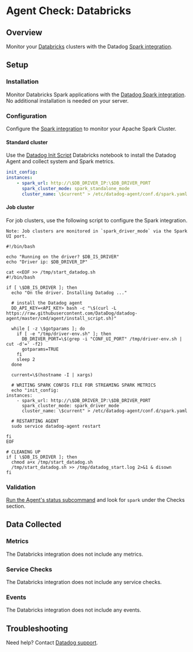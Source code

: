 # Agent Check: Databricks

## Overview

Monitor your [Databricks][1] clusters with the Datadog [Spark integration][6].

## Setup

### Installation

Monitor Databricks Spark applications with the [Datadog Spark integration][2]. No additional installation is needed on your server.

### Configuration

Configure the [Spark integration][2] to monitor your Apache Spark Cluster.

#### Standard cluster

Use the [Datadog Init Script][4] Databricks notebook to install the Datadog Agent and collect system and Spark metrics.

```yaml
init_config:
instances:
    - spark_url: http://\$DB_DRIVER_IP:\$DB_DRIVER_PORT
      spark_cluster_mode: spark_standalone_mode
      cluster_name: \$current" > /etc/datadog-agent/conf.d/spark.yaml
```

#### Job cluster

For job clusters, use the following script to configure the Spark integration.

    Note: Job clusters are monitored in `spark_driver_mode` via the Spark UI port.


```shell script
#!/bin/bash

echo "Running on the driver? $DB_IS_DRIVER"
echo "Driver ip: $DB_DRIVER_IP"

cat <<EOF >> /tmp/start_datadog.sh
#!/bin/bash

if [ \$DB_IS_DRIVER ]; then
  echo "On the driver. Installing Datadog ..."

  # install the Datadog agent
  DD_API_KEY=<API_KEY> bash -c "\$(curl -L https://raw.githubusercontent.com/DataDog/datadog-agent/master/cmd/agent/install_script.sh)"

  while [ -z \$gotparams ]; do
    if [ -e "/tmp/driver-env.sh" ]; then
      DB_DRIVER_PORT=\$(grep -i "CONF_UI_PORT" /tmp/driver-env.sh | cut -d'=' -f2)
      gotparams=TRUE
    fi
    sleep 2
  done

  current=\$(hostname -I | xargs)

  # WRITING SPARK CONFIG FILE FOR STREAMING SPARK METRICS
  echo "init_config:
instances:
    - spark_url: http://\$DB_DRIVER_IP:\$DB_DRIVER_PORT
      spark_cluster_mode: spark_driver_mode
      cluster_name: \$current" > /etc/datadog-agent/conf.d/spark.yaml

  # RESTARTING AGENT
  sudo service datadog-agent restart

fi
EOF

# CLEANING UP
if [ \$DB_IS_DRIVER ]; then
  chmod a+x /tmp/start_datadog.sh
  /tmp/start_datadog.sh >> /tmp/datadog_start.log 2>&1 & disown
fi

```


### Validation

[Run the Agent's status subcommand][5] and look for `spark` under the Checks section.

## Data Collected

### Metrics

The Databricks integration does not include any metrics.

### Service Checks

The Databricks integration does not include any service checks.

### Events

The Databricks integration does not include any events.

## Troubleshooting

Need help? Contact [Datadog support][3].

[1]: https://databricks.com/
[2]: https://databricks.com/blog/2017/06/01/apache-spark-cluster-monitoring-with-databricks-and-datadog.html
[3]: https://docs.datadoghq.com/help/
[4]: https://docs.databricks.com/_static/notebooks/datadog-init-script.html
[5]: https://docs.datadoghq.com/agent/guide/agent-commands/?#agent-status-and-information
[6]: https://docs.datadoghq.com/integrations/spark/?tab=host